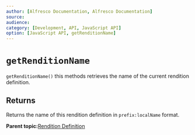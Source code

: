 ```yaml
---
author: [Alfresco Documentation, Alfresco Documentation]
source: 
audience: 
category: [Development, API, JavaScript API]
option: [JavaScript API, getRenditionName]
---
```


# `getRenditionName`

`getRenditionName()` this methods retrieves the name of the current rendition definition.

## Returns

Returns the name of this rendition definition in `prefix:localName` format.

**Parent topic:**[Rendition Definition](../references/API-JS-RenditionDefinition.md)

